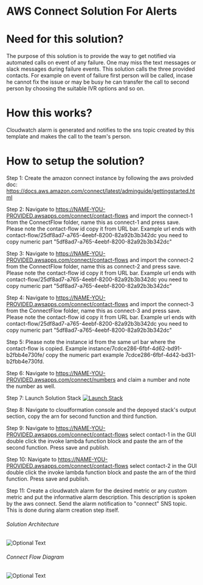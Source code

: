 # AWS Connect Solution For Alerts

# Need for this solution?
The purpose of this solution is to provide the way to get notified via automated calls on event of any failure. One may miss the text messages or slack messages during failure events. This solution calls the three provided contacts. For example on event of failure first person will be called, incase he cannot fix the issue or may be busy he can transfer the call to second person by choosing the suitable IVR options and so on. 

# How this works?
Cloudwatch alarm is generated and notifies to the sns topic created by this template and makes the call to the team's person.

# How to setup the solution?
Step 1:
Create the amazon connect instance by following the aws proivded doc: https://docs.aws.amazon.com/connect/latest/adminguide/gettingstarted.html

Step 2:
Navigate to https://NAME-YOU-PROVIDED.awsapps.com/connect/contact-flows and import the connect-1 from the ConnectFlow folder, name this as connect-1 and press save. Please note the contact-flow id copy it from URL bar. Example url ends with contact-flow/25df8ad7-a765-4eebf-8200-82a92b3b342dc you need to copy numeric part "5df8ad7-a765-4eebf-8200-82a92b3b342dc"

Step 3:
Navigate to https://NAME-YOU-PROVIDED.awsapps.com/connect/contact-flows and import the connect-2 from the ConnectFlow folder, name this as connect-2 and press save. Please note the contact-flow id copy it from URL bar. Example url ends with contact-flow/25df8ad7-a765-4eebf-8200-82a92b3b342dc you need to copy numeric part "5df8ad7-a765-4eebf-8200-82a92b3b342dc"

Step 4:
Navigate to https://NAME-YOU-PROVIDED.awsapps.com/connect/contact-flows and import the connect-3 from the ConnectFlow folder, name this as connect-3 and press save. Please note the contact-flow id copy it from URL bar. Example url ends with contact-flow/25df8ad7-a765-4eebf-8200-82a92b3b342dc you need to copy numeric part "5df8ad7-a765-4eebf-8200-82a92b3b342dc"

Step 5:
Please note the instance id from the same url bar where the contact-flow is copied. Example instance/7cdce286-6fbf-4d62-bd91-b2fbb4e730fe/ copy the numeric part example 7cdce286-6fbf-4d42-bd31-b2fbb4e730fd.

Step 6:
Navigate to https://NAME-YOU-PROVIDED.awsapps.com/connect/numbers and claim a number and note the number as well.

Step 7:
Launch Solution Stack
[![Launch Stack](https://cdn.rawgit.com/buildkite/cloudformation-launch-stack-button-svg/master/launch-stack.svg)](https://console.aws.amazon.com/cloudformation/home#/stacks/new?stackName=buildkite&templateURL=https://s3.amazonaws.com/aws-connect-sf-poc/main.yaml)

Step 8:
Navigate to cloudformation console and the depoyed stack's output section, copy the arn for second function and third function.

Step 9:
Navigate to https://NAME-YOU-PROVIDED.awsapps.com/connect/contact-flows select contact-1 in the GUI double click the invoke lambda function block and paste the arn of the second function. Press save and publish.

Step 10:
Navigate to https://NAME-YOU-PROVIDED.awsapps.com/connect/contact-flows select contact-2 in the GUI double click the invoke lambda function block and paste the arn of the third function. Press save and publish.

Step 11:
Create a cloudwatch alarm for the desired metric or any custom metric and put the informative alarm description. This description is spoken by the aws connect. Send the alarm notification to "connect" SNS topic. This is done during alarm creation step itself. 

###### Solution Architecture 
![Optional Text](https://github.com/sourcefuse/aws-connect/blob/master/connect-arch.png)

###### Connect Flow Diagram
![Optional Text](https://github.com/sourcefuse/aws-connect/blob/master/connect.png)


